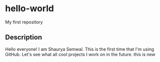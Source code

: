 # hello-world
My first repository

## Description
Hello everyone! I am Shaurya Semwal.
This is the first time that I'm using GitHub.
Let's see what all cool projects I work on in the future.
this is new

